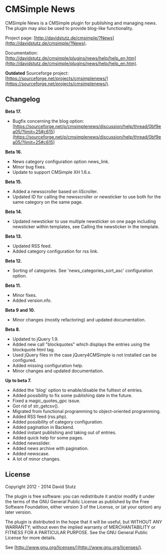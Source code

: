 # CMSimple News

CMSimple News is a CMSimple plugin for publishing and managing news. The plugin may also be used to provide blog-like functionality.

Project page: [http://davidstutz.de/cmsimple/?News](http://davidstutz.de/cmsimple/?News).

Documentation: [http://davidstutz.de/cmsimple/plugins/news/help/help_en.htm](http://davidstutz.de/cmsimple/plugins/news/help/help_en.htm).

**Outdated** Sourceforge project: [https://sourceforge.net/projects/cmsimplenews/](https://sourceforge.net/projects/cmsimplenews/).

## Changelog

**Beta 17.**

* Bugfix concerning the blog option: [https://sourceforge.net/p/cmsimplenews/discussion/help/thread/0bf9ea05/?limit=25#c615](https://sourceforge.net/p/cmsimplenews/discussion/help/thread/0bf9ea05/?limit=25#c615)

**Beta 16.**

* News category configuration option news_link.
* Minor bug fixes.
* Update to support CMSimple XH 1.6.x.

**Beta 15.**

* Added a newsscroller based on liScroller.
* Updated ID for calling the newsscroller or newsticker to use both for the same category on the same page.

**Beta 14.**

* Updated newsticker to use multiple newsticker on one page including newsticker within templates, see Calling the newsticker in the template.

**Beta 13.**

* Updated RSS feed.
* Added category configuration for rss link.

**Beta 12.**

* Sorting of categories. See 'news_categories_sort_asc' configuration option.

**Beta 11.**

* Minor fixes.
* Added version.nfo.

**Beta 9 and 10.**

* Minor changes (mostly refactoring) and updated documentation.

**Beta 8.**

* Updated to jQuery 1.9.
* Added new call "blockquotes" which displays the entries using the blockquote html tag.
* Used jQuery files in the case jQuery4CMSimple is not installed can be configured.
* Added missing configuration help.
* Minor changes and updated documentation.

**Up to beta 7.**

* Added the 'blog' option to enable/disable the fulltext of entries.
* Added possibility to fix some publishing date in the future.
* Fixed a magic_quotes_gpc issue.
* Got rid of str_getcsv().
* Migrated from functional programming to object-oriented programming.
* Added RSS feed (rss.php).
* Added possibility of category configuration.
* Added pagination in Backend.
* Added instant publishing and taking out of entries.
* Added quick help for some pages.
* Added newsslider.
* Added news archive with pagination.
* Added newscase.
* A lot of minor changes.

## License

Copyright 2012 - 2014 David Stutz

The plugin is free software: you can redistribute it and/or modify it under the terms of the GNU General Public License as published by the Free Software Foundation, either version 3 of the License, or (at your option) any later version.

The plugin is distributed in the hope that it will be useful, but WITHOUT ANY WARRANTY; without even the implied warranty of MERCHANTABILITY or FITNESS FOR A PARTICULAR PURPOSE. See the GNU General Public License for more details.

See [http://www.gnu.org/licenses/](http://www.gnu.org/licenses/).